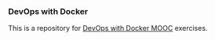 ### DevOps with Docker

This is a repository for [DevOps with Docker MOOC]( https://docs.docker.com/get-started/) exercises.